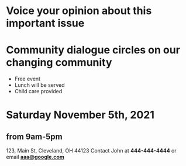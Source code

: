 
# Voice your opinion about this important issue

# Community dialogue circles on our changing community
* Free event
* Lunch will be served
* Child care provided

# Saturday November 5th, 2021
## from 9am-5pm

123, Main St,
Cleveland, OH 44123
Contact John at **444-444-4444** or email **aaa@google.com**



